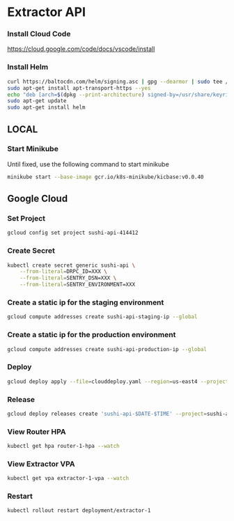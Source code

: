# Extractor API

### Install Cloud Code

https://cloud.google.com/code/docs/vscode/install

### Install Helm

```bash
curl https://baltocdn.com/helm/signing.asc | gpg --dearmor | sudo tee /usr/share/keyrings/helm.gpg > /dev/null
sudo apt-get install apt-transport-https --yes
echo "deb [arch=$(dpkg --print-architecture) signed-by=/usr/share/keyrings/helm.gpg] https://baltocdn.com/helm/stable/debian/ all main" | sudo tee /etc/apt/sources.list.d/helm-stable-debian.list
sudo apt-get update
sudo apt-get install helm
```

## LOCAL

### Start Minikube

Until fixed, use the following command to start minikube

```bash
minikube start --base-image gcr.io/k8s-minikube/kicbase:v0.0.40
```

## Google Cloud

### Set Project

```bash
gcloud config set project sushi-api-414412
```

### Create Secret

```bash
kubectl create secret generic sushi-api \
    --from-literal=DRPC_ID=XXX \
    --from-literal=SENTRY_DSN=XXX \
    --from-literal=SENTRY_ENVIRONMENT=XXX
```

### Create a static ip for the staging environment

```bash
gcloud compute addresses create sushi-api-staging-ip --global
```

### Create a static ip for the production environment

```bash
gcloud compute addresses create sushi-api-production-ip --global
```

### Deploy

```bash
gcloud deploy apply --file=clouddeploy.yaml --region=us-east4 --project=sushi-api-414412
```

### Release

```bash
gcloud deploy releases create 'sushi-api-$DATE-$TIME' --project=sushi-api-414412 --region=us-east4 --source=. --delivery-pipeline=sushi-api --images=extractor=IMAGE,router=IMAGE
```

### View Router HPA

```bash
kubectl get hpa router-1-hpa --watch
```

### View Extractor VPA

```bash
kubectl get vpa extractor-1-vpa --watch
```

### Restart

```bash
kubectl rollout restart deployment/extractor-1
```